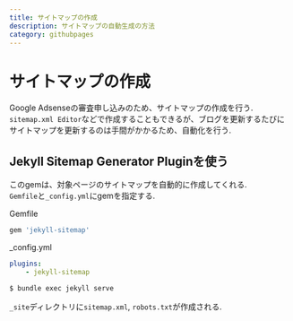 ```yaml
---
title: サイトマップの作成
description: サイトマップの自動生成の方法
category: githubpages
---
```


# サイトマップの作成
Google Adsenseの審査申し込みのため、サイトマップの作成を行う.   
`sitemap.xml Editor`などで作成することもできるが、ブログを更新するたびにサイトマップを更新するのは手間がかかるため、自動化を行う.  

## Jekyll Sitemap Generator Pluginを使う
このgemは、対象ページのサイトマップを自動的に作成してくれる.  
`Gemfile`と`_config.yml`にgemを指定する.  

Gemfile
```ruby
gem 'jekyll-sitemap'
```

_config.yml
```yaml
plugins:
	- jekyll-sitemap
```


```zsh
$ bundle exec jekyll serve
```

`_site`ディレクトリに`sitemap.xml`, `robots.txt`が作成される.  


